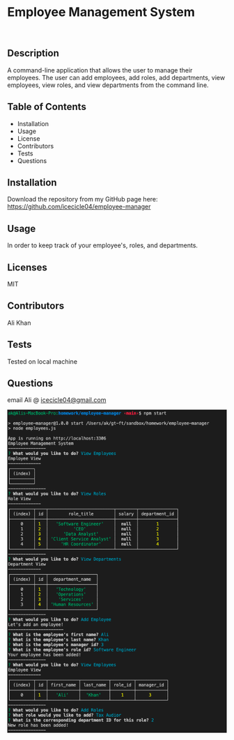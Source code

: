 # Employee Management System

![<ALT>](https://img.shields.io/badge/CLI-Application-blue)

## Description

A command-line application that allows the user to manage their employees. The user can add employees, add roles, add departments, view employees, view roles, and view departments from the command line.

## Table of Contents

- Installation
- Usage
- License
- Contributors
- Tests
- Questions

## Installation

Download the repository from my GitHub page here: https://github.com/icecicle04/employee-manager

## Usage

In order to keep track of your employee's, roles, and departments.

## Licenses

MIT

## Contributors

Ali Khan

## Tests

Tested on local machine

## Questions

email Ali @ icecicle04@gmail.com

![<ALT>](./images/preview.png)
